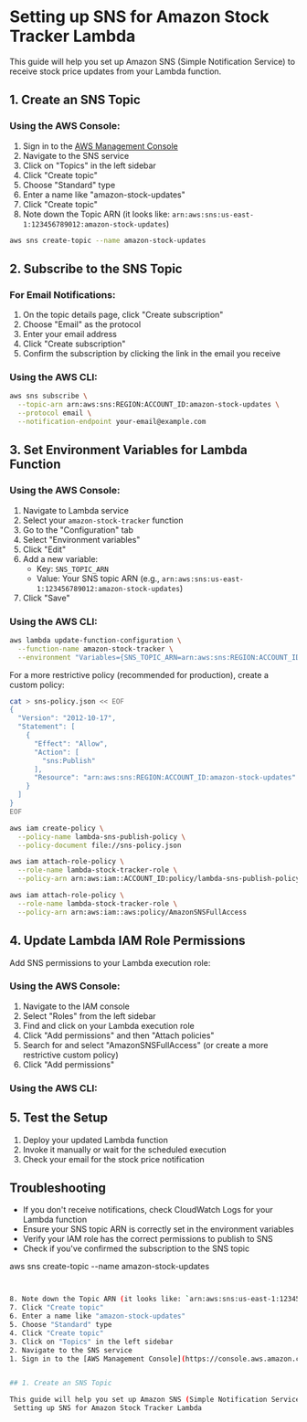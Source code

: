 # Setting up SNS for Amazon Stock Tracker Lambda

This guide will help you set up Amazon SNS (Simple Notification Service) to receive stock price updates from your Lambda function.

## 1. Create an SNS Topic

### Using the AWS Console:

1. Sign in to the [AWS Management Console](https://console.aws.amazon.com/)
2. Navigate to the SNS service
3. Click on "Topics" in the left sidebar
4. Click "Create topic"
5. Choose "Standard" type
6. Enter a name like "amazon-stock-updates"
7. Click "Create topic"
8. Note down the Topic ARN (it looks like: `arn:aws:sns:us-east-1:123456789012:amazon-stock-updates`)

```bash
aws sns create-topic --name amazon-stock-updates
```

## 2. Subscribe to the SNS Topic

### For Email Notifications:

1. On the topic details page, click "Create subscription"
2. Choose "Email" as the protocol
3. Enter your email address
4. Click "Create subscription"
5. Confirm the subscription by clicking the link in the email you receive

### Using the AWS CLI:

```bash
aws sns subscribe \
  --topic-arn arn:aws:sns:REGION:ACCOUNT_ID:amazon-stock-updates \
  --protocol email \
  --notification-endpoint your-email@example.com
```

## 3. Set Environment Variables for Lambda Function

### Using the AWS Console:

1. Navigate to Lambda service
2. Select your `amazon-stock-tracker` function
3. Go to the "Configuration" tab
4. Select "Environment variables"
5. Click "Edit"
6. Add a new variable:
   - Key: `SNS_TOPIC_ARN`
   - Value: Your SNS topic ARN (e.g., `arn:aws:sns:us-east-1:123456789012:amazon-stock-updates`)
7. Click "Save"

### Using the AWS CLI:

```bash
aws lambda update-function-configuration \
  --function-name amazon-stock-tracker \
  --environment "Variables={SNS_TOPIC_ARN=arn:aws:sns:REGION:ACCOUNT_ID:amazon-stock-updates}"
```

For a more restrictive policy (recommended for production), create a custom policy:

```bash
cat > sns-policy.json << EOF
{
  "Version": "2012-10-17",
  "Statement": [
    {
      "Effect": "Allow",
      "Action": [
        "sns:Publish"
      ],
      "Resource": "arn:aws:sns:REGION:ACCOUNT_ID:amazon-stock-updates"
    }
  ]
}
EOF

aws iam create-policy \
  --policy-name lambda-sns-publish-policy \
  --policy-document file://sns-policy.json

aws iam attach-role-policy \
  --role-name lambda-stock-tracker-role \
  --policy-arn arn:aws:iam::ACCOUNT_ID:policy/lambda-sns-publish-policy
```

```bash
aws iam attach-role-policy \
  --role-name lambda-stock-tracker-role \
  --policy-arn arn:aws:iam::aws:policy/AmazonSNSFullAccess
```

## 4. Update Lambda IAM Role Permissions

Add SNS permissions to your Lambda execution role:

### Using the AWS Console:

1. Navigate to the IAM console
2. Select "Roles" from the left sidebar
3. Find and click on your Lambda execution role
4. Click "Add permissions" and then "Attach policies"
5. Search for and select "AmazonSNSFullAccess" (or create a more restrictive custom policy)
6. Click "Add permissions"

### Using the AWS CLI:

## 5. Test the Setup

1. Deploy your updated Lambda function
2. Invoke it manually or wait for the scheduled execution
3. Check your email for the stock price notification

## Troubleshooting

- If you don't receive notifications, check CloudWatch Logs for your Lambda function
- Ensure your SNS topic ARN is correctly set in the environment variables
- Verify your IAM role has the correct permissions to publish to SNS
- Check if you've confirmed the subscription to the SNS topic

aws sns create-topic --name amazon-stock-updates

```bash


8. Note down the Topic ARN (it looks like: `arn:aws:sns:us-east-1:123456789012:amazon-stock-updates`)
7. Click "Create topic"
6. Enter a name like "amazon-stock-updates"
5. Choose "Standard" type
4. Click "Create topic"
3. Click on "Topics" in the left sidebar
2. Navigate to the SNS service
1. Sign in to the [AWS Management Console](https://console.aws.amazon.com/)


## 1. Create an SNS Topic

This guide will help you set up Amazon SNS (Simple Notification Service) to receive stock price updates from your Lambda function.
 Setting up SNS for Amazon Stock Tracker Lambda
```